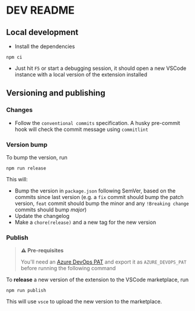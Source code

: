 # DEV README

## Local development

- Install the dependencies

```
npm ci
```

- Just hit `F5` or start a debugging session, it should open a new VSCode instance with a local version of the extension installed

## Versioning and publishing

### Changes
- Follow the `conventional commits` specification. A husky pre-commit hook will check the commit message using `commitlint`

### Version bump
To bump the version, run
```
npm run release
```
This will:
- Bump the version in `package.json` following SemVer, based on the commits since last version (e.g. a `fix` commit should bump the patch version, `feat` commit should bump the minor and any `!Breaking change` commits should bump _major_)
- Update the changelog
- Make a `chore(release)` and a new tag for the new version

### Publish

> **⚠️ Pre-requisites**
> 
> You'll need an [Azure DevOps PAT](https://code.visualstudio.com/api/working-with-extensions/publishing-extension#get-a-personal-access-token) and export it as `AZURE_DEVOPS_PAT` before running the following command

To **release** a new version of the extension to the VSCode marketplace, run
```
npm run publish
```

This will use `vsce` to upload the new version to the marketplace.